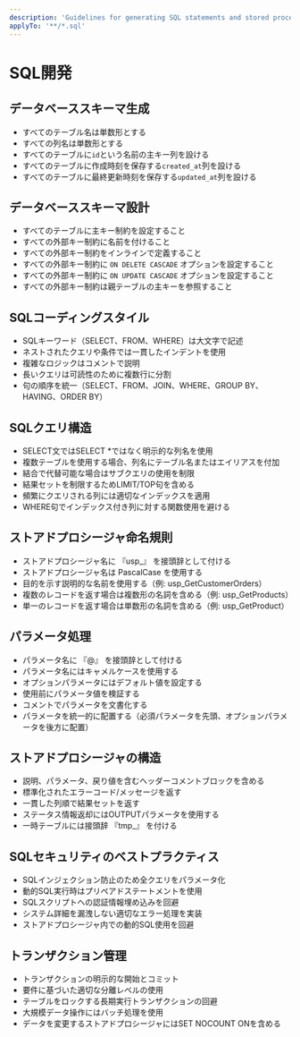 ```yaml
---
description: 'Guidelines for generating SQL statements and stored procedures'
applyTo: '**/*.sql'
---
```


# SQL開発

## データベーススキーマ生成
- すべてのテーブル名は単数形とする
- すべての列名は単数形とする
- すべてのテーブルに`id`という名前の主キー列を設ける
- すべてのテーブルに作成時刻を保存する`created_at`列を設ける
- すべてのテーブルに最終更新時刻を保存する`updated_at`列を設ける

## データベーススキーマ設計
- すべてのテーブルに主キー制約を設定すること
- すべての外部キー制約に名前を付けること
- すべての外部キー制約をインラインで定義すること
- すべての外部キー制約に `ON DELETE CASCADE` オプションを設定すること
- すべての外部キー制約に `ON UPDATE CASCADE` オプションを設定すること
- すべての外部キー制約は親テーブルの主キーを参照すること

## SQLコーディングスタイル
- SQLキーワード（SELECT、FROM、WHERE）は大文字で記述
- ネストされたクエリや条件では一貫したインデントを使用
- 複雑なロジックはコメントで説明
- 長いクエリは可読性のために複数行に分割
- 句の順序を統一（SELECT、FROM、JOIN、WHERE、GROUP BY、HAVING、ORDER BY）

## SQLクエリ構造
- SELECT文ではSELECT *ではなく明示的な列名を使用
- 複数テーブルを使用する場合、列名にテーブル名またはエイリアスを付加
- 結合で代替可能な場合はサブクエリの使用を制限
- 結果セットを制限するためLIMIT/TOP句を含める
- 頻繁にクエリされる列には適切なインデックスを適用
- WHERE句でインデックス付き列に対する関数使用を避ける

## ストアドプロシージャ命名規則
- ストアドプロシージャ名に 『usp_』 を接頭辞として付ける
- ストアドプロシージャ名は PascalCase を使用する
- 目的を示す説明的な名前を使用する（例: usp_GetCustomerOrders）
- 複数のレコードを返す場合は複数形の名詞を含める（例: usp_GetProducts）
- 単一のレコードを返す場合は単数形の名詞を含める（例: usp_GetProduct）

## パラメータ処理
- パラメータ名に 『@』 を接頭辞として付ける
- パラメータ名にはキャメルケースを使用する
- オプションパラメータにはデフォルト値を設定する
- 使用前にパラメータ値を検証する
- コメントでパラメータを文書化する
- パラメータを統一的に配置する（必須パラメータを先頭、オプションパラメータを後方に配置）

## ストアドプロシージャの構造
- 説明、パラメータ、戻り値を含むヘッダーコメントブロックを含める
- 標準化されたエラーコード/メッセージを返す
- 一貫した列順で結果セットを返す
- ステータス情報返却にはOUTPUTパラメータを使用する
- 一時テーブルには接頭辞 『tmp_』 を付ける

## SQLセキュリティのベストプラクティス
- SQLインジェクション防止のため全クエリをパラメータ化
- 動的SQL実行時はプリペアドステートメントを使用
- SQLスクリプトへの認証情報埋め込みを回避
- システム詳細を漏洩しない適切なエラー処理を実装
- ストアドプロシージャ内での動的SQL使用を回避

## トランザクション管理
- トランザクションの明示的な開始とコミット
- 要件に基づいた適切な分離レベルの使用
- テーブルをロックする長期実行トランザクションの回避
- 大規模データ操作にはバッチ処理を使用
- データを変更するストアドプロシージャにはSET NOCOUNT ONを含める
